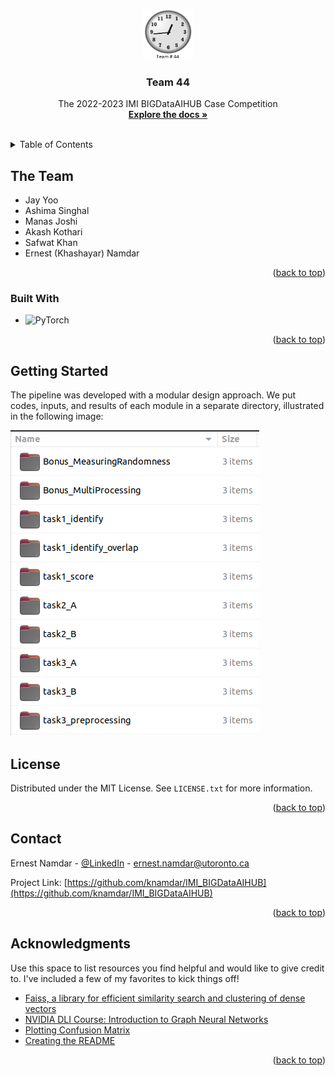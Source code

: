 <!-- Source: https://github.com/othneildrew/Best-README-Template/pull/73 -->
<a name="readme-top"></a>


<!-- PROJECT SHIELDS -->
<!--
*** I'm using markdown "reference style" links for readability.
*** Reference links are enclosed in brackets [ ] instead of parentheses ( ).
*** See the bottom of this document for the declaration of the reference variables
*** for contributors-url, forks-url, etc. This is an optional, concise syntax you may use.
*** https://www.markdownguide.org/basic-syntax/#reference-style-links
-->


<!-- PROJECT LOGO -->
<br />
<div align="center">
  <a href="https://github.com/knamdar/IMI_BIGDataAIHUB">
    <img src="images/logo.png" alt="Logo" width="80" height="80">
  </a>

  <h3 align="center">Team 44</h3>

  <p align="center">
    The 2022-2023 IMI BIGDataAIHUB Case Competition
    <br />
    <a href="https://github.com/knamdar/IMI_BIGDataAIHUB/tree/master/documents"><strong>Explore the docs »</strong></a>
    <br />
    <br />
  </p>
</div>



<!-- TABLE OF CONTENTS -->
<details>
  <summary>Table of Contents</summary>
  <ol>
    <li>
      <a href="#the-team">The Team</a>
    </li>
    <li>
      <a href="#getting-started">Getting Started</a>
    </li>
    <li><a href="#license">License</a></li>
    <li><a href="#contact">Contact</a></li>
    <li><a href="#acknowledgments">Acknowledgments</a></li>
  </ol>
</details>


<!-- ABOUT THE PROJECT -->
## The Team

* Jay Yoo
* Ashima Singhal
* Manas Joshi
* Akash Kothari
* Safwat Khan
* Ernest (Khashayar) Namdar



<p align="right">(<a href="#readme-top">back to top</a>)</p>



### Built With

* ![PyTorch][pytoch]

<p align="right">(<a href="#readme-top">back to top</a>)</p>



<!-- GETTING STARTED -->
## Getting Started

The pipeline was developed with a modular design approach. We put codes, inputs, and results of each module in a separate directory, illustrated in the following image:

![Product Name Screen Shot][product-screenshot]



<!-- LICENSE -->
## License

Distributed under the MIT License. See `LICENSE.txt` for more information.

<p align="right">(<a href="#readme-top">back to top</a>)</p>



<!-- CONTACT -->
## Contact

Ernest Namdar - [@LinkedIn](https://www.linkedin.com/in/ernest-namdar/) - ernest.namdar@utoronto.ca

Project Link: [https://github.com/knamdar/IMI_BIGDataAIHUB](https://github.com/knamdar/IMI_BIGDataAIHUB)

<p align="right">(<a href="#readme-top">back to top</a>)</p>



<!-- ACKNOWLEDGMENTS -->
## Acknowledgments

Use this space to list resources you find helpful and would like to give credit to. I've included a few of my favorites to kick things off!

* [Faiss, a library for efficient similarity search and clustering of dense vectors](https://github.com/facebookresearch/faiss)
* [NVIDIA DLI Course: Introduction to Graph Neural Networks](https://courses.nvidia.com/courses/course-v1:DLI+S-FX-05+V1/)
* [Plotting Confusion Matrix](https://github.com/DTrimarchi10/confusion_matrix/)
* [Creating the README](https://github.com/othneildrew/Best-README-Template)


<p align="right">(<a href="#readme-top">back to top</a>)</p>



<!-- MARKDOWN LINKS & IMAGES -->
<!-- https://www.markdownguide.org/basic-syntax/#reference-style-links -->

[product-screenshot]: images/screenshot.png
[pytoch-url]: https://pytorch.org/
[pytoch]: https://img.shields.io/badge/PyTorch-%23EE4C2C.svg?style=for-the-badge&logo=PyTorch&logoColor=white